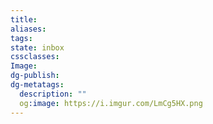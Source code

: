 ```yaml
---
title: 
aliases: 
tags: 
state: inbox
cssclasses: 
Image: 
dg-publish: 
dg-metatags:
  description: ""
  og:image: https://i.imgur.com/LmCg5HX.png
---
```

